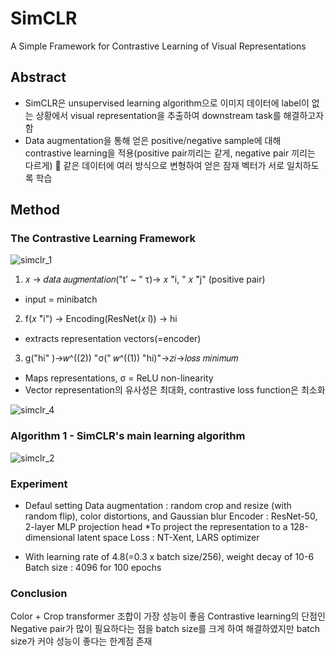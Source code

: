 # SimCLR
A Simple Framework for Contrastive Learning of Visual Representations


## Abstract
- SimCLR은 unsupervised learning algorithm으로 이미지 데이터에 label이 없는 상황에서 visual representation을 추출하여 downstream task를 해결하고자 함
- Data augmentation을 통해 얻은 positive/negative sample에 대해 contrastive learning을 적용(positive pair끼리는 같게, negative pair 끼리는 다르게)  같은 데이터에 여러 방식으로 변형하여 얻은 잠재 벡터가 서로 일치하도록 학습

## Method
### The Contrastive Learning Framework
![simclr_1](https://github.com/danakkii/Paper/assets/117612063/26df35ab-6e0e-4737-bcd5-ac83448fdd24)

1.  𝑥 →  𝑑𝑎𝑡𝑎 𝑎𝑢𝑔𝑚𝑒𝑛𝑡𝑎𝑡𝑖𝑜𝑛("t’ ~ " τ)→ 𝑥 ̃"i, " 𝑥 ̃"j" (positive pair)
* input = minibatch

2. f(𝑥 ̃"i") → Encoding(ResNet(𝑥 ̃i)) → hi 
* extracts representation vectors(=encoder) 

3. g("hi" )→𝑤^((2))  "σ(" 𝑤^((1)) "hi)"→𝑧𝑖→𝑙𝑜𝑠𝑠 𝑚𝑖𝑛𝑖𝑚𝑢𝑚
*  Maps representations, σ = ReLU non-linearity
*  Vector representation의 유사성은 최대화, contrastive loss function은 최소화  


![simclr_4](https://github.com/danakkii/Paper/assets/117612063/c626131e-7630-4bab-868e-3daea4a3fb6d)

### Algorithm 1 - SimCLR's main learning algorithm
![simclr_2](https://github.com/danakkii/Paper/assets/117612063/4b21e586-b08a-4786-95ef-cb92fea2653f)

### Experiment
-  Defaul setting
Data augmentation : random crop and resize (with random flip), color distortions, and Gaussian blur
Encoder : ResNet-50, 2-layer MLP projection head
           *To project the representation to a 128-dimensional latent space
Loss : NT-Xent, LARS optimizer
* With learning rate of 4.8(=0.3 x batch size/256), weight decay of 10-6
Batch size : 4096 for 100 epochs

### Conclusion
Color + Crop transformer 조합이 가장 성능이 좋음
Contrastive learning의 단점인 Negative pair가 많이 필요하다는 점을 batch size를 크게 하여 해결하였지만 batch size가 커야 성능이 좋다는 한계점 존재


